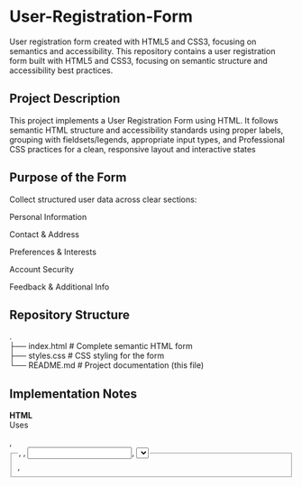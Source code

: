 # User-Registration-Form #

User registration form created with HTML5 and CSS3, focusing on semantics and accessibility.
This repository contains a user registration form built with HTML5 and CSS3, focusing on semantic structure and accessibility best practices.

## Project Description ##

This project implements a User Registration Form using HTML. It follows semantic HTML structure and accessibility standards using proper labels, grouping with fieldsets/legends, appropriate input types, and Professional CSS practices for a clean, responsive layout and interactive states

## Purpose of the Form ##

Collect structured user data across clear sections:

Personal Information

Contact & Address

Preferences & Interests

Account Security

Feedback & Additional Info

## Repository Structure ##
. <br>
├── index.html    # Complete semantic HTML form<br>
├── styles.css    # CSS styling for the form<br>
└── README.md     # Project documentation (this file)<br>

## Implementation Notes ##

**HTML**<br>
Uses <form>, <fieldset>, <legend>, <label>, <input>, <select>, <textarea>, <button><br>

Each input associated with <label> via for/id<br>

Sections grouped with <fieldset> + <legend><br>

Input types optimized (email, tel, url, password, color, date/time, etc.)

Required agreements (Terms/Privacy) use required attribute

**CSS**<br>
CSS Variables (:root) used for consistent color management

Box Model applied with margin, padding, border, and radius for clarity

Interactive States:<br>

Hover, Focus, Active states for inputs and buttons

Smooth transitions for accessibility feedback

Accessibility:<br>

High contrast between text/background

Red asterisk * for required fields

Visible focus outlines for keyboard navigation


## Accessibility: ##


Labels clearly connected to inputs

Fieldsets provide grouping for screen readers

Required fields are indicated with a red *

Inputs have clear focus styles for keyboard navigation

Styling Approach (CSS)

CSS Variables (:root) used for color palette

Box Model applied consistently (margin, padding, border, radius)

Flexbox used to align buttons (Reset left, Register right)

Interactive states added: hover, focus, active transitions

Custom styles for select dropdown, color picker, and other input types

## Color Palette ##
Purpose	            Color Code
Primary Blue	    #2563eb
Primary Dark	    #1e40af
Primary Light	    #3b82f6
Background Light	#f9fafb
White	            #ffffff
Text Dark	        #1f2937
Text Light	        #6b7280
Border	            #d1d5db
Border Focus	    #2563eb
Success	        #10b981
Error	            #ef4444
Warning	        #f59e0b
Accent Purple	    #8b5cf6
Accent Pink	    #ec4899


## Features Implemented ##

-Semantic and accessible HTML5 form

-Styled container with padding, rounded corners, and shadow

-Full-width inputs with consistent spacing

-Custom dropdown arrow and styled color picker

-Required fields marked with red *

-Prominent submit button with hover/active states

-Reset button styled as link for minimal visual weight

## Browser Compatibility ##

 Chrome (tested)

 Edge (tested)

 Safari (tested)

 Firefox: :has() selector for required asterisk not fully supported yet

## How to View/Use ##

Download or clone this repository.

Open index.html in any modern web browser.

Fill the form fields and submit (no backend processing included).

## Notes for Reviewers ##

Correct semantics used

Clean, readable HTML5 structure.

No CSS/JS included.

External CSS with variables, flexbox, and transitions

README updated

## References ##

GitHub: About READMEs – https://docs.github.com/en/repositories/managing-your-repositorys-settings-and-features/customizing-your-repository/about-readmes

Make a README – https://www.makeareadme.com/

Best README Template – https://github.com/othneildrew/Best-README-Template

